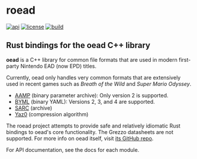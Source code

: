 # roead

[![api](https://img.shields.io/badge/api-rustdoc-558b2f)](https://nicenenerd.github.io/roead/roead)
[![license](https://img.shields.io/badge/license-GPL-blue)](https://spdx.org/licenses/GPL-3.0-or-later.html)
[![build](https://img.shields.io/github/workflow/status/NiceneNerd/roead/Build%20and%20test)](https://github.com/NiceneNerd/roead/actions/workflows/rust.yml)

## Rust bindings for the oead C++ library
**oead** is a C++ library for common file formats that are used in modern
first-party Nintendo EAD (now EPD) titles.

Currently, oead only handles very common formats that are extensively used
in recent games such as *Breath of the Wild* and *Super Mario Odyssey*.

* [AAMP](https://zeldamods.org/wiki/AAMP) (binary parameter archive): Only version 2 is supported.
* [BYML](https://zeldamods.org/wiki/BYML) (binary YAML): Versions 2, 3, and 4 are supported.
* [SARC](https://zeldamods.org/wiki/SARC) (archive)
* [Yaz0](https://zeldamods.org/wiki/Yaz0) (compression algorithm)

The roead project attempts to provide safe and relatively idiomatic Rust
bindings to oead's core functionality. The Grezzo datasheets are not supported.
For more info on oead itself, visit [its GitHub repo](https://github.com/zeldamods/oead/).

For API documentation, see the docs for each module.
